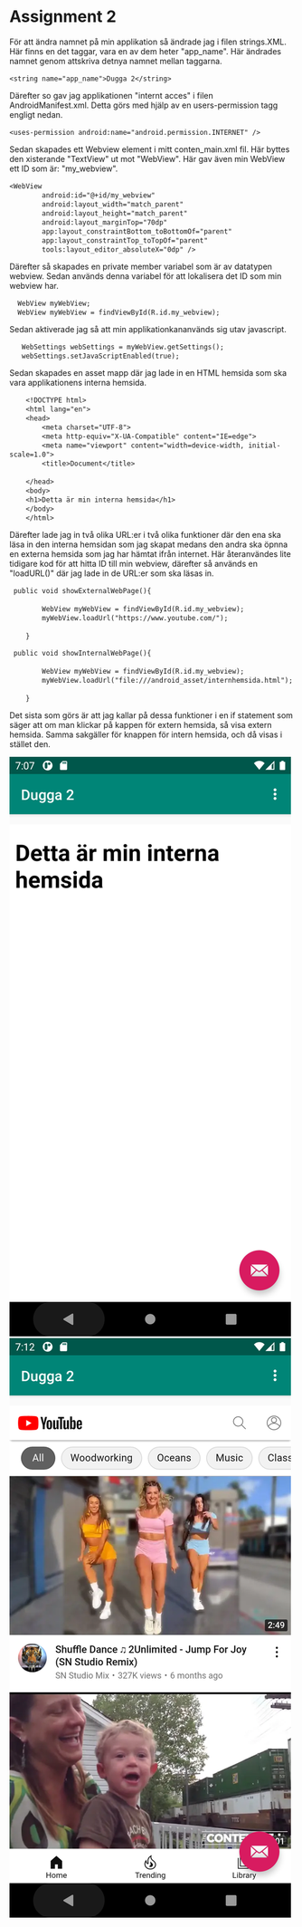 
# Assignment 2

För att ändra namnet på min applikation så ändrade jag i filen strings.XML. Här finns en det taggar,
vara en av dem heter "app_name". Här ändrades namnet genom attskriva detnya namnet mellan taggarna.
```
<string name="app_name">Dugga 2</string>
``` 
Därefter so gav jag applikationen "internt acces" i filen AndroidManifest.xml. Detta görs med hjälp
av en users-permission tagg engligt nedan.
```
<uses-permission android:name="android.permission.INTERNET" />
```
Sedan skapades ett Webview element i mitt conten_main.xml fil. Här byttes den xisterande "TextView"
ut mot "WebView". Här gav även min WebView ett ID som är: "my_webview".

```
<WebView
        android:id="@+id/my_webview"
        android:layout_width="match_parent"
        android:layout_height="match_parent"
        android:layout_marginTop="70dp"
        app:layout_constraintBottom_toBottomOf="parent"
        app:layout_constraintTop_toTopOf="parent"
        tools:layout_editor_absoluteX="0dp" />
```

Därefter så skapades en private member variabel som är av datatypen webview. Sedan används denna variabel
för att lokalisera det ID som min webview har. 
```
  WebView myWebView;
  WebView myWebView = findViewById(R.id.my_webview);
```

Sedan aktiverade jag så att min applikationkananvänds sig utav javascript. 
```
   WebSettings webSettings = myWebView.getSettings();
   webSettings.setJavaScriptEnabled(true);
```

Sedan skapades en asset mapp där jag lade in en HTML hemsida som ska vara applikationens interna 
hemsida. 

```
    <!DOCTYPE html>
    <html lang="en">
    <head>
        <meta charset="UTF-8">
        <meta http-equiv="X-UA-Compatible" content="IE=edge">
        <meta name="viewport" content="width=device-width, initial-scale=1.0">
        <title>Document</title>
    
    </head>
    <body>
    <h1>Detta är min interna hemsida</h1>
    </body>
    </html>
```

Därefter lade jag in två olika URL:er i två olika funktioner där den ena ska läsa in den interna 
hemsidan som jag skapat medans den andra ska öpnna en externa hemsida som jag har hämtat ifrån 
internet. Här återanvändes lite tidigare kod för att hitta ID till min webview, därefter så används
en "loadURL()" där jag lade in de URL:er som ska läsas in.

```
 public void showExternalWebPage(){
       
        WebView myWebView = findViewById(R.id.my_webview);
        myWebView.loadUrl("https://www.youtube.com/");

    }
```
```
 public void showInternalWebPage(){

        WebView myWebView = findViewById(R.id.my_webview);
        myWebView.loadUrl("file:///android_asset/internhemsida.html");

    }
```

Det sista som görs är att jag kallar på dessa funktioner i en if statement som säger att om man 
klickar på kappen för extern hemsida, så visa extern hemsida. Samma sakgäller för knappen för intern
hemsida, och då visas i stället den. 





![](intern.png)
![](extern.png)


